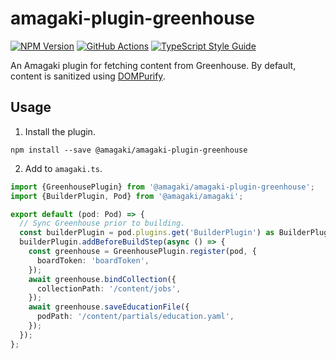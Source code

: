 # amagaki-plugin-greenhouse

[![NPM Version][npm-image]][npm-url]
[![GitHub Actions][github-image]][github-url]
[![TypeScript Style Guide][gts-image]][gts-url]

An Amagaki plugin for fetching content from Greenhouse. By default, content is
sanitized using [DOMPurify](https://github.com/cure53/DOMPurify).

## Usage

1. Install the plugin.

```shell
npm install --save @amagaki/amagaki-plugin-greenhouse
```

2. Add to `amagaki.ts`.

```typescript
import {GreenhousePlugin} from '@amagaki/amagaki-plugin-greenhouse';
import {BuilderPlugin, Pod} from '@amagaki/amagaki';

export default (pod: Pod) => {
  // Sync Greenhouse prior to building.
  const builderPlugin = pod.plugins.get('BuilderPlugin') as BuilderPlugin;
  builderPlugin.addBeforeBuildStep(async () => {
    const greenhouse = GreenhousePlugin.register(pod, {
      boardToken: 'boardToken',
    });
    await greenhouse.bindCollection({
      collectionPath: '/content/jobs',
    });
    await greenhouse.saveEducationFile({
      podPath: '/content/partials/education.yaml',
    });
  });
};
```

[github-image]: https://github.com/blinkk/amagaki-plugin-greenhouse/workflows/Run%20tests/badge.svg
[github-url]: https://github.com/blinkk/amagaki-plugin-greenhouse/actions
[npm-image]: https://img.shields.io/npm/v/@amagaki/amagaki-plugin-greenhouse.svg
[npm-url]: https://npmjs.org/package/@amagaki/amagaki-plugin-greenhouse
[gts-image]: https://img.shields.io/badge/code%20style-google-blueviolet.svg
[gts-url]: https://github.com/google/gts
